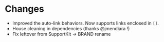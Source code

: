# Changes

- Improved the auto-link behaviors. Now supports links enclosed in `[]`.
- House cleaning in dependencies (thanks @jmendiara !)
- Fix leftover from SupportKit -> BRAND rename 
